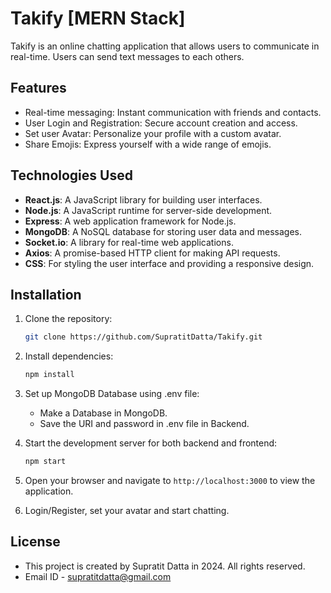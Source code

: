 # Takify [MERN Stack]

Takify is an online chatting application that allows users to communicate in real-time. Users can send text messages to each others.

## Features

- Real-time messaging: Instant communication with friends and contacts.
- User Login and Registration: Secure account creation and access.
- Set user Avatar: Personalize your profile with a custom avatar.
- Share Emojis: Express yourself with a wide range of emojis.

## Technologies Used

- **React.js**: A JavaScript library for building user interfaces.
- **Node.js**: A JavaScript runtime for server-side development.
- **Express**: A web application framework for Node.js.
- **MongoDB**: A NoSQL database for storing user data and messages.
- **Socket.io**: A library for real-time web applications.
- **Axios**: A promise-based HTTP client for making API requests.
- **CSS**: For styling the user interface and providing a responsive design.

## Installation

1. Clone the repository:
    ```sh
    git clone https://github.com/SupratitDatta/Takify.git
    ```

2. Install dependencies:
    ```sh
    npm install
    ```

3. Set up MongoDB Database using .env file:

   - Make a Database in MongoDB.
   - Save the URI and password in .env file in Backend.

4. Start the development server for both backend and frontend:
    ```sh
    npm start
    ```

5. Open your browser and navigate to `http://localhost:3000` to view the application.

6. Login/Register, set your avatar and start chatting.

## License

- This project is created by Supratit Datta in 2024. All rights reserved.
- Email ID - supratitdatta@gmail.com